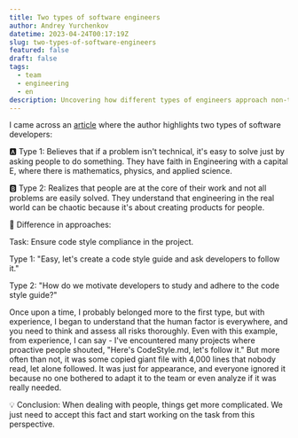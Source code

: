 ```yaml
---
title: Two types of software engineers
author: Andrey Yurchenkov
datetime: 2023-04-24T00:17:19Z
slug: two-types-of-software-engineers
featured: false
draft: false
tags:
  - team
  - engineering
  - en
description: Uncovering how different types of engineers approach non-technical challenges and the importance of embracing the human factor in software development.
---
```

I came across an [article](https://registerspill.thorstenball.com/p/two-types-of-software-engineers) where the author highlights two types of software developers:

🅰️ Type 1: Believes that if a problem isn't technical, it's easy to solve just by asking people to do something. They have faith in Engineering with a capital E, where there is mathematics, physics, and applied science.

🅱️ Type 2: Realizes that people are at the core of their work and not all problems are easily solved. They understand that engineering in the real world can be chaotic because it's about creating products for people.

🔹 Difference in approaches:

Task: Ensure code style compliance in the project.

Type 1: "Easy, let's create a code style guide and ask developers to follow it."

Type 2: "How do we motivate developers to study and adhere to the code style guide?"

Once upon a time, I probably belonged more to the first type, but with experience, I began to understand that the human factor is everywhere, and you need to think and assess all risks thoroughly. Even with this example, from experience, I can say - I've encountered many projects where proactive people shouted, "Here's CodeStyle.md, let's follow it." But more often than not, it was some copied giant file with 4,000 lines that nobody read, let alone followed. It was just for appearance, and everyone ignored it because no one bothered to adapt it to the team or even analyze if it was really needed.

💡 Conclusion: When dealing with people, things get more complicated. We just need to accept this fact and start working on the task from this perspective.